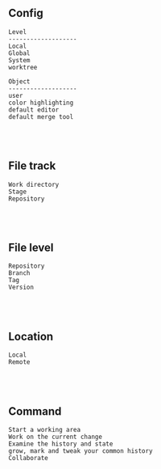 <!---------------------------------------[Config]-->
## Config 
    Level
    -------------------
    Local
    Global
    System
    worktree

    Object
    -------------------
    user
    color highlighting
    default editor
    default merge tool

<!---------------------------------------[File track]-->
<br><br>

## File track
    Work directory
    Stage
    Repository

<!---------------------------------------[File level]-->
<br><br>

## File level
    Repository
    Branch
    Tag
    Version

<!---------------------------------------[Location]-->
<br><br>

## Location
    Local
    Remote

<!---------------------------------------[Command]-->
<br><br>

## Command
    Start a working area
    Work on the current change
    Examine the history and state 
    grow, mark and tweak your common history
    Collaborate